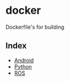 # docker
Dockerfile's for building

## Index
* [Android](#Android)
* [Python](#Python)
* [ROS](#ROS)
